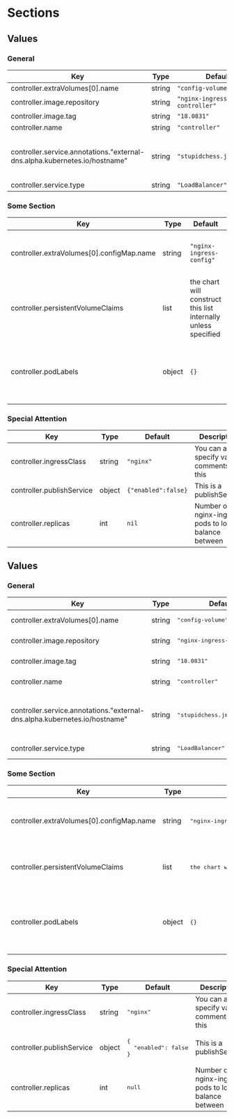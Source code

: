 # Sections

## Values

### General
| Key | Type | Default | Description |
|-----|------|---------|-------------|
| controller.extraVolumes[0].name | string | `"config-volume"` |  |
| controller.image.repository | string | `"nginx-ingress-controller"` |  |
| controller.image.tag | string | `"18.0831"` |  |
| controller.name | string | `"controller"` |  |
| controller.service.annotations."external-dns.alpha.kubernetes.io/hostname" | string | `"stupidchess.jmn23.com"` | Hostname to be assigned to the ELB for the service |
| controller.service.type | string | `"LoadBalancer"` |  |

### Some Section
| Key | Type | Default | Description |
|-----|------|---------|-------------|
| controller.extraVolumes[0].configMap.name | string | `"nginx-ingress-config"` | Uses the name of the configmap created by this chart |
| controller.persistentVolumeClaims | list | the chart will construct this list internally unless specified | List of persistent volume claims to create. |
| controller.podLabels | object | `{}` | The labels to be applied to instances of the controller pod |

### Special Attention
| Key | Type | Default | Description |
|-----|------|---------|-------------|
| controller.ingressClass | string | `"nginx"` | You can also specify value comments like this |
| controller.publishService | object | `{"enabled":false}` | This is a publishService |
| controller.replicas | int | `nil` | Number of nginx-ingress pods to load balance between |

## Values

<h3>General</h3>
<table>
	<thead>
		<th>Key</th>
		<th>Type</th>
		<th>Default</th>
		<th>Description</th>
	</thead>
	<tbody>
		<tr>
			<td>controller.extraVolumes[0].name</td>
			<td>string</td>
			<td><pre lang="json">
"config-volume"
</pre>
</td>
			<td></td>
		</tr>
		<tr>
			<td>controller.image.repository</td>
			<td>string</td>
			<td><pre lang="json">
"nginx-ingress-controller"
</pre>
</td>
			<td></td>
		</tr>
		<tr>
			<td>controller.image.tag</td>
			<td>string</td>
			<td><pre lang="json">
"18.0831"
</pre>
</td>
			<td></td>
		</tr>
		<tr>
			<td>controller.name</td>
			<td>string</td>
			<td><pre lang="json">
"controller"
</pre>
</td>
			<td></td>
		</tr>
		<tr>
			<td>controller.service.annotations."external-dns.alpha.kubernetes.io/hostname"</td>
			<td>string</td>
			<td><pre lang="json">
"stupidchess.jmn23.com"
</pre>
</td>
			<td>Hostname to be assigned to the ELB for the service</td>
		</tr>
		<tr>
			<td>controller.service.type</td>
			<td>string</td>
			<td><pre lang="json">
"LoadBalancer"
</pre>
</td>
			<td></td>
		</tr>
	</tbody>
</table>
<h3>Some Section</h3>
<table>
	<thead>
		<th>Key</th>
		<th>Type</th>
		<th>Default</th>
		<th>Description</th>
	</thead>
	<tbody>
		<tr>
			<td>controller.extraVolumes[0].configMap.name</td>
			<td>string</td>
			<td><pre lang="json">
"nginx-ingress-config"
</pre>
</td>
			<td>Uses the name of the configmap created by this chart</td>
		</tr>
		<tr>
			<td>controller.persistentVolumeClaims</td>
			<td>list</td>
			<td><pre lang="">
the chart will construct this list internally unless specified
</pre>
</td>
			<td>List of persistent volume claims to create.</td>
		</tr>
		<tr>
			<td>controller.podLabels</td>
			<td>object</td>
			<td><pre lang="json">
{}
</pre>
</td>
			<td>The labels to be applied to instances of the controller pod</td>
		</tr>
	</tbody>
</table>
<h3>Special Attention</h3>
<table>
	<thead>
		<th>Key</th>
		<th>Type</th>
		<th>Default</th>
		<th>Description</th>
	</thead>
	<tbody>
		<tr>
			<td>controller.ingressClass</td>
			<td>string</td>
			<td><pre lang="json">
"nginx"
</pre>
</td>
			<td>You can also specify value comments like this</td>
		</tr>
		<tr>
			<td>controller.publishService</td>
			<td>object</td>
			<td><pre lang="json">
{
  "enabled": false
}
</pre>
</td>
			<td>This is a publishService</td>
		</tr>
		<tr>
			<td>controller.replicas</td>
			<td>int</td>
			<td><pre lang="json">
null
</pre>
</td>
			<td>Number of nginx-ingress pods to load balance between</td>
		</tr>
	</tbody>
</table>
